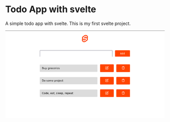 # Todo App with svelte

A simple todo app with svelte.
This is my first svelte project.

![](./dist/example.png)
